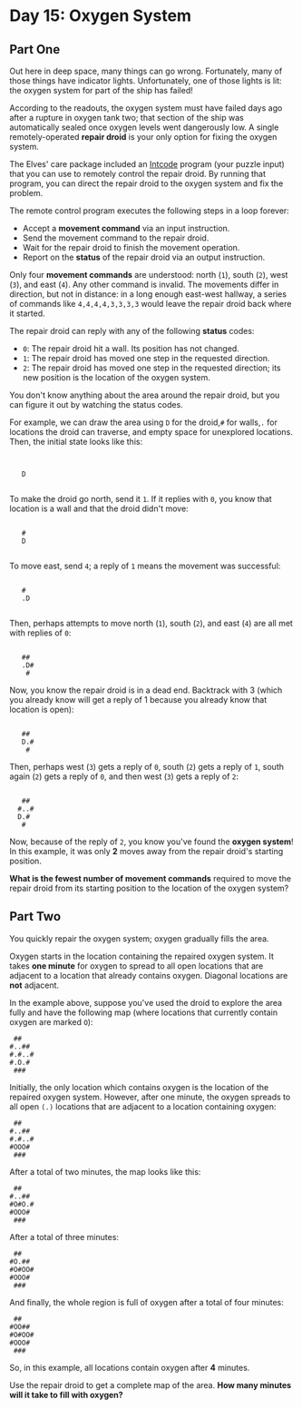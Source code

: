 # Day 15: Oxygen System

## Part One

Out here in deep space, many things can go wrong. Fortunately, many of those things have indicator lights.
Unfortunately, one of those lights is lit: the oxygen system for part of the ship has failed!

According to the readouts, the oxygen system must have failed days ago after a rupture in oxygen tank two; that section
of the ship was automatically sealed once oxygen levels went dangerously low. A single remotely-operated
**repair droid** is your only option for fixing the oxygen system.

The Elves' care package included an [Intcode](https://adventofcode.com/2019/day/9) program (your puzzle input) that you
can use to remotely control the repair droid. By running that program, you can direct the repair droid to the oxygen
system and fix the problem.

The remote control program executes the following steps in a loop forever:

* Accept a **movement command** via an input instruction.
* Send the movement command to the repair droid.
* Wait for the repair droid to finish the movement operation.
* Report on the **status** of the repair droid via an output instruction.

Only four **movement commands** are understood: north (`1`), south (`2`), west (`3`), and east (`4`). Any other command
is invalid. The movements differ in direction, but not in distance: in a long enough east-west hallway, a series of
commands like `4,4,4,4,3,3,3,3` would leave the repair droid back where it started.

The repair droid can reply with any of the following **status** codes:

* `0`: The repair droid hit a wall. Its position has not changed.
* `1`: The repair droid has moved one step in the requested direction.
* `2`: The repair droid has moved one step in the requested direction; its new position is the location of the oxygen
  system.

You don't know anything about the area around the repair droid, but you can figure it out by watching the status codes.

For example, we can draw the area using `D` for the droid,`#` for walls,`.` for locations the droid can traverse, and
empty space for unexplored locations.  Then, the initial state looks like this:

```text


   D


```

To make the droid go north, send it `1`. If it replies with `0`, you know that location is a wall and that the droid
didn't move:

```text

   #
   D


```

To move east, send `4`; a reply of `1` means the movement was successful:

```text

   #
   .D


```

Then, perhaps attempts to move north (`1`), south (`2`), and east (`4`) are all met with replies of `0`:

```text

   ##
   .D#
    #

```

Now, you know the repair droid is in a dead end. Backtrack with 3 (which you already know will get a reply of 1 because
you already know that location is open):

```text

   ##
   D.#
    #

```

Then, perhaps west (`3`) gets a reply of `0`, south (`2`) gets a reply of `1`, south again (`2`) gets a reply of `0`,
and then west (`3`) gets a reply of `2`:

```text

   ##
  #..#
  D.#
   #

```

Now, because of the reply of `2`, you know you've found the **oxygen system**! In this example, it was only **2** moves
away from the repair droid's starting position.

**What is the fewest number of movement commands** required to move the repair droid from its starting position to the
location of the oxygen system?

## Part Two

You quickly repair the oxygen system; oxygen gradually fills the area.

Oxygen starts in the location containing the repaired oxygen system. It takes **one minute** for oxygen to spread to all
open locations that are adjacent to a location that already contains oxygen. Diagonal locations are **not** adjacent.

In the example above, suppose you've used the droid to explore the area fully and have the following map (where
locations that currently contain oxygen are marked `O`):

```text
 ##
#..##
#.#..#
#.O.#
 ###
```

Initially, the only location which contains oxygen is the location of the repaired oxygen system. However, after one
minute, the oxygen spreads to all open `(.)` locations that are adjacent to a location containing oxygen:

```text
 ##
#..##
#.#..#
#OOO#
 ###
```

After a total of two minutes, the map looks like this:

```text
 ##
#..##
#O#O.#
#OOO#
 ###
```

After a total of three minutes:

```text
 ##
#O.##
#O#OO#
#OOO#
 ###
```

And finally, the whole region is full of oxygen after a total of four minutes:

```text
 ##
#OO##
#O#OO#
#OOO#
 ###
```

So, in this example, all locations contain oxygen after **4** minutes.

Use the repair droid to get a complete map of the area. **How many minutes will it take to fill with oxygen?**
